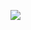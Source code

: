 ![](http://www.plantuml.com/plantuml/proxy?cache=no&src=https://raw.githubusercontent.com/OS-IS/ai201-nikitin/refs/heads/laboratory-work-2/Laboratory-work-2/UML-Deployment.puml)

